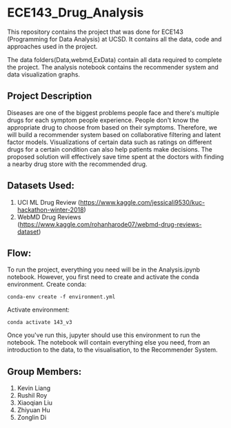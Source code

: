 # ECE143_Drug_Analysis
This repository contains the project that was done for ECE143 (Programming for Data Analysis) at UCSD. It contains all the data, code and approaches used in the project. 

The data folders(Data,webmd,ExData) contain all data required to complete the project. The analysis notebook contains the recommender system and data visualization graphs. 

## Project Description
Diseases are one of the biggest problems people face and there's multiple drugs for each symptom people experience. People don't know the appropriate drug to choose from based on their symptoms. Therefore, we will build a recommender system based on collaborative filtering and latent factor models. Visualizations of certain data such as ratings on different drugs for a certain condition can also help patients make decisions. The proposed solution will effectively save time spent at the doctors with finding a nearby drug store with the recommended drug. 

## Datasets Used:
1) UCI ML Drug Review (https://www.kaggle.com/jessicali9530/kuc-hackathon-winter-2018)
2) WebMD Drug Reviews (https://www.kaggle.com/rohanharode07/webmd-drug-reviews-dataset)

## Flow:
To run the project, everything you need will be in the Analysis.ipynb notebook. However, you first need to create and activate the conda environment.
Create conda:
```
conda-env create -f environment.yml
```

Activate environment:
```
conda activate 143_v3
```

Once you've run this, jupyter should use this environment to run the notebook. The notebook will contain everything else you need, from an introduction to the data, to the visualisation, to the Recommender System.

## Group Members:
1) Kevin Liang
2) Rushil Roy
3) Xiaoqian Liu
4) Zhiyuan Hu
5) Zonglin Di
